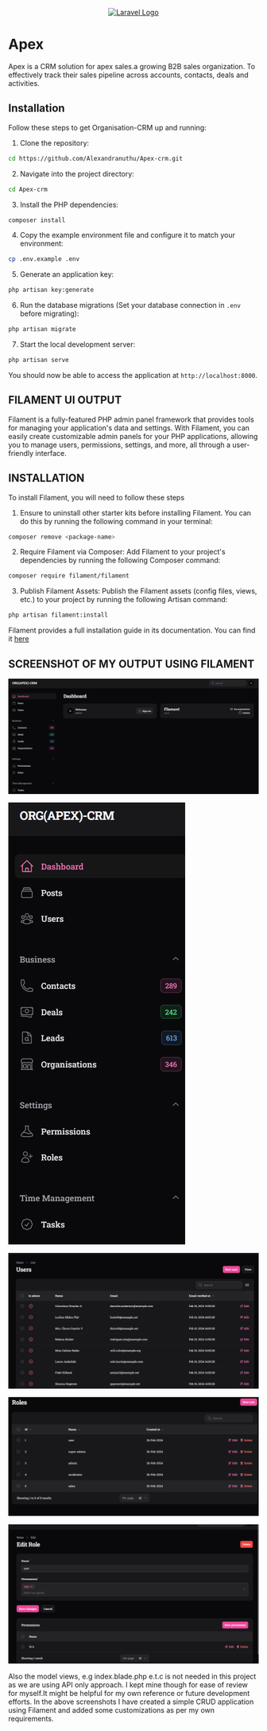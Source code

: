 <p align="center"><a href="https://laravel.com" target="_blank"><img src="https://raw.githubusercontent.com/laravel/art/master/logo-lockup/5%20SVG/2%20CMYK/1%20Full%20Color/laravel-logolockup-cmyk-red.svg" width="400" alt="Laravel Logo"></a></p>

# Apex 
Apex is a CRM solution for apex sales.a growing B2B sales organization. To effectively track their sales pipeline across accounts, contacts, deals and activities.

## Installation

Follow these steps to get Organisation-CRM up and running:

1. Clone the repository:

```bash
cd https://github.com/Alexandranuthu/Apex-crm.git
```

2. Navigate into the project directory:

```bash
cd Apex-crm
```

3. Install the PHP dependencies:

```bash
composer install
```

4. Copy the example environment file and configure it to match your environment:

```bash
cp .env.example .env
```

5. Generate an application key:

```bash
php artisan key:generate
```

6. Run the database migrations (Set your database connection in `.env` before migrating):

```bash
php artisan migrate
```

7. Start the local development server:

```bash
php artisan serve
```

You should now be able to access the application at `http://localhost:8000`.

<!-- ![alt text](image.png)

![alt text](image-1.png)

![alt text](image-2.png)

![alt text](image-3.png)

![alt text](image-4.png)

## CHANGES

![alt text](image-5.png)

![alt text](image-6.png)

![alt text](image-7.png)

![alt text](image-8.png)

## DEALS OUTPUT
![alt text](image-11.png)

![alt text](image-12.png) -->

## FILAMENT UI OUTPUT
Filament is a fully-featured PHP admin panel framework that provides tools for managing your application's data and settings. With Filament, you can easily create customizable admin panels for your PHP applications, allowing you to manage users, permissions, settings, and more, all through a user-friendly interface.

## INSTALLATION
To install Filament, you will need to follow these steps
1. Ensure to uninstall other starter kits before installing  Filament. You can do this by running  the following command in your terminal:
 ```bash
composer remove <package-name>
```
2. Require Filament via Composer: Add Filament to your project's dependencies by running the following Composer command:

```bash
composer require filament/filament

```

3. Publish Filament Assets: Publish the Filament assets (config files, views, etc.) to your project by running the following Artisan command:

```bash
php artisan filament:install

```
Filament provides a full installation guide in its documentation. You can find it [here](https://filamentphp.com/docs/3.x/panels/installation)

## SCREENSHOT OF MY OUTPUT USING FILAMENT
![alt text](image-13.png)

![alt text](image-14.png)

![alt text](image-15.png)

![alt text](image-16.png)

![alt text](image-17.png)

Also the model views, e.g index.blade.php e.t.c is not needed  in this project as we are using API only approach. I kept mine though for ease of review for myself.It might be helpful for my own reference or future development efforts.
In the above screenshots I have created a simple CRUD application using Filament and added some customizations as per my own requirements. 
